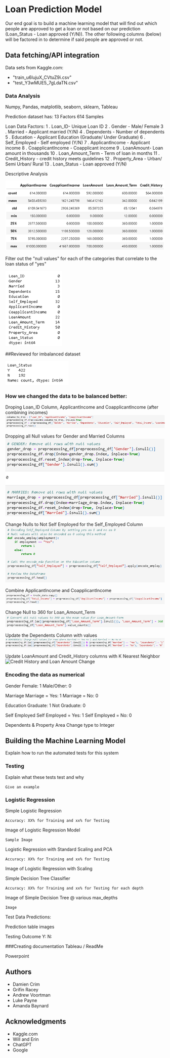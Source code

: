 # Loan Prediction Model

Our end goal is to build a machine learning model that will find out which people are approved to get a loan or not based on our prediction (Loan_Status - Loan approved (Y/N)). The other following columns (below) will be factored in to determine if said people are approved or not.


## Data fetching/API integration

Data sets from Kaggle.com: 
- "train_u6lujuX_CVtuZ9i.csv"
- "test_Y3wMUE5_7gLdaTN.csv"

### Data Analysis

Numpy, Pandas, matplotlib, seaborn, sklearn, Tableau

Prediction dataset has:
    13 Factors
    614 Samples

Loan Data Factors: 
1 . Loan_ID- Unique Loan ID
2 . Gender - Male/ Female
3 . Married - Applicant married (Y/N)
4 . Dependents - Number of dependents
5 . Education - Applicant Education (Graduate/ Under Graduate)
6 . Self_Employed - Self employed (Y/N)
7 . ApplicantIncome - Applicant income
8 . CoapplicantIncome - Coapplicant income
9 . LoanAmount- Loan amount in thousands
10 . Loan_Amount_Term - Term of loan in months
11 . Credit_History - credit history meets guidelines
12 . Property_Area - Urban/ Semi Urban/ Rural
13 . Loan_Status - Loan approved (Y/N)

Descriptive Analysis

![Descriptive Analysis](<Train Data Descriptive Analysis.png>)


Filter out the "null values" for each of the categories that correlate to the loan status of "yes"

![Null Values](<Null Values.png>)

##Reviewed for imbalanced dataset                                              

![Loan Status Balance](<Loan Status balance.png>)


### How we changed the data to be balanced better:

Droping Loan_ID Column, ApplicantIncome and CoapplicantIncome (after combining incomes)
    ![Drop](<Drop Columns.png>)
    

Dropping all Null values for Gender and Married Columns                                               
    ![Null Removal](<Gender and Marrried Null Removal.png>)
    

Change Nulls to Not Self Employed for the Self_Employed Column                                            
    ![Self Employed Null](<Self Employed Null Encoding.png>)

Combine ApplicantIncome and CoapplicantIncome                                                            
    ![Combine Income](<Income Combination.png>)

Change Null to 360 for Loan_Amount_Term                                                                            
    ![Loan Term Conversion](<360 Conversion.png>)

Update the Dependents Column with values                                                                  
    ![Dependent Change](<Married with Dependents Null Change.png>)

Update LoanAmount and Credit_History columns with K Nearest Neighbor
   ![Credit History and Loan Amount Change](https://github.com/andrew-voortman/ML_Loan_Prediction_Model/assets/143106240/49cf9690-54a3-42a5-8bc0-60f0f89360e0)



### Encoding the data as numerical
Gender
    Female: 1
    Male/Other: 0

Marriage
    Marriage = Yes: 1
    Marriage = No: 0

Education
    Graduate: 1
    Not Graduate: 0

Self Employed
    Self Employed = Yes: 1
    Self Employed = No: 0

Dependents & Property Area
    Change type to Integer

## Building the Machine Learning Model

Explain how to run the automated tests for this system

### Testing

Explain what these tests test and why

    Give an example

### Logistic Regression

Simple Logistic Regression
    
    Accuracy: XX% for Training and xx% for Testing

Image of Logistic Regression Model
    
    Sample Image

Logistic Regression with Standard Scaling and PCA
    
    Accuracy: XX% for Training and xx% for Testing

Image of Logistic Regression with Scaling

Simple Decision Tree Classifier
    
    Accuracy: XX% for Training and xx% for Testing for each depth

Image of Simple Decision Tree @ various max_depths
    
    Image


Test Data Predictions:
    
Prediction table images

Testing Outcome
    Y: 
    N:

###Creating documentation
Tableau / ReadMe

Powerpoint


## Authors

  - Damien Crim
  - Grifin Racey
  - Andrew Voortman
  - Luke Payne
  - Amanda Baynard

## Acknowledgments

  - Kaggle.com
  - Will and Erin
  - ChatGPT
  - Google
